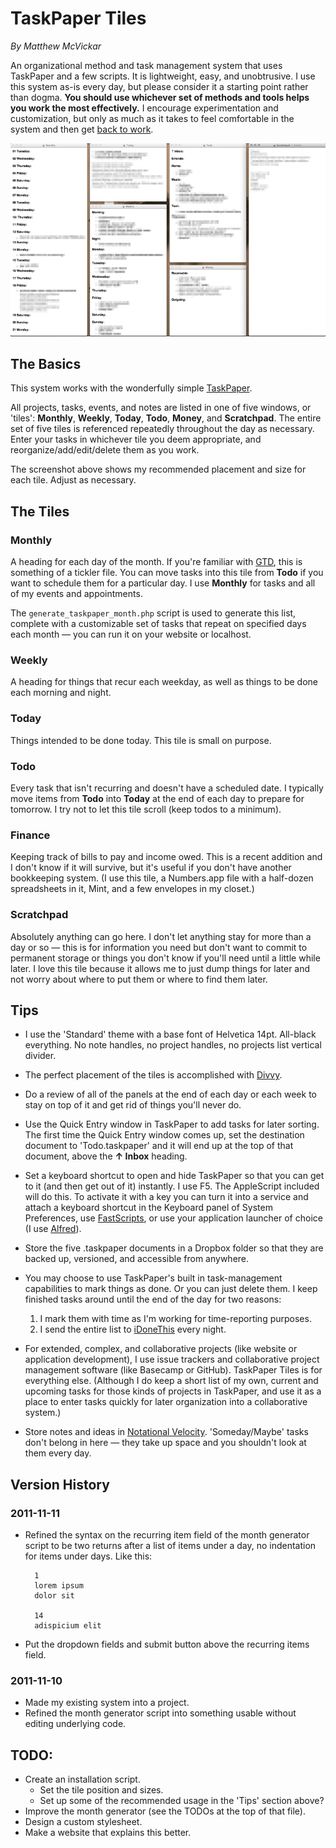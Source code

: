 # TaskPaper Tiles

*By Matthew McVickar*

An organizational method and task management system that uses TaskPaper and a few scripts. It is lightweight, easy, and unobtrusive. I use this system as-is every day, but please consider it a starting point rather than dogma. **You should use whichever set of methods and tools helps you work the most effectively.** I encourage experimentation and customization, but only as much as it takes to feel comfortable in the system and then get [back to work](http://5by5.tv/b2w).

![Taskpaper Screenshot](https://github.com/matthewmcvickar/taskpaper-tiles/blob/master/screenshot.png?raw=true)

## The Basics

This system works with the wonderfully simple [TaskPaper](http://www.hogbaysoftware.com/products/taskpaper).

All projects, tasks, events, and notes are listed in one of five windows, or 'tiles': **Monthly**, **Weekly**, **Today**, **Todo**, **Money**, and **Scratchpad**. The entire set of five tiles is referenced repeatedly throughout the day as necessary. Enter your tasks in whichever tile you deem appropriate, and reorganize/add/edit/delete them as you work.

The screenshot above shows my recommended placement and size for each tile. Adjust as necessary.

## The Tiles

### Monthly

A heading for each day of the month. If you're familiar with [GTD](http://www.davidco.com/about-gtd), this is something of a tickler file. You can move tasks into this tile from **Todo** if you want to schedule them for a particular day. I use **Monthly** for tasks and all of my events and appointments.

The `generate_taskpaper_month.php` script is used to generate this list, complete with a customizable set of tasks that repeat on specified days each month — you can run it on your website or localhost.

### Weekly

A heading for things that recur each weekday, as well as things to be done each morning and night.

### Today

Things intended to be done today. This tile is small on purpose.

### Todo

Every task that isn't recurring and doesn't have a scheduled date. I typically move items from **Todo** into **Today** at the end of each day to prepare for tomorrow. I try not to let this tile scroll (keep todos to a minimum).

### Finance

Keeping track of bills to pay and income owed. This is a recent addition and I don't know if it will survive, but it's useful if you don't have another bookkeeping system. (I use this tile, a Numbers.app file with a half-dozen spreadsheets in it, Mint, and a few envelopes in my closet.)

### Scratchpad

Absolutely anything can go here. I don't let anything stay for more than a day or so — this is for information you need but don't want to commit to permanent storage or things you don't know if you'll need until a little while later. I love this tile because it allows me to just dump things for later and not worry about where to put them or where to find them later.

## Tips

- I use the 'Standard' theme with a base font of Helvetica 14pt. All-black everything. No note handles, no project handles, no projects list vertical divider.

- The perfect placement of the tiles is accomplished with [Divvy](http://mizage.com/divvy/).

- Do a review of all of the panels at the end of each day or each week to stay on top of it and get rid of things you'll never do.

- Use the Quick Entry window in TaskPaper to add tasks for later sorting. The first time the Quick Entry window comes up, set the destination document to 'Todo.taskpaper' and it will end up at the top of that document, above the **↑ Inbox** heading.

- Set a keyboard shortcut to open and hide TaskPaper so that you can get to it (and then get out of it) instantly. I use F5. The AppleScript included will do this. To activate it with a key you can turn it into a service and attach a keyboard shortcut in the Keyboard panel of System Preferences, use [FastScripts](http://www.red-sweater.com/fastscripts/), or use your application launcher of choice (I use [Alfred](http://www.alfredapp.com/)).

- Store the five .taskpaper documents in a Dropbox folder so that they are backed up, versioned, and accessible from anywhere.

- You may choose to use TaskPaper's built in task-management capabilities to mark things as done. Or you can just delete them. I keep finished tasks around until the end of the day for two reasons:
	1. I mark them with time as I'm working for time-reporting purposes.
	2. I send the entire list to [iDoneThis](http://idonethis.com/) every night.

- For extended, complex, and collaborative projects (like website or application development), I use issue trackers and collaborative project management software (like Basecamp or GitHub). TaskPaper Tiles is for everything else. (Although I do keep a short list of my own, current and upcoming tasks for those kinds of projects in TaskPaper, and use it as a place to enter tasks quickly for later organization into a collaborative system.)

- Store notes and ideas in [Notational Velocity](http://notational.net/). 'Someday/Maybe' tasks don't belong in here — they take up space and you shouldn't look at them every day.

## Version History

### 2011-11-11

- Refined the syntax on the recurring item field of the month generator script to be two returns after a list of items under a day, no indentation for items under days. Like this:

		1
		lorem ipsum
		dolor sit

		14
		adispicium elit
- Put the dropdown fields and submit button above the recurring items field.

### 2011-11-10

- Made my existing system into a project.
- Refined the month generator script into something usable without editing underlying code.

## TODO:

- Create an installation script.
	- Set the tile position and sizes.
	- Set up some of the recommended usage in the 'Tips' section above?
- Improve the month generator (see the TODOs at the top of that file).
- Design a custom stylesheet.
- Make a website that explains this better.